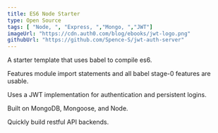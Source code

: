 ```yaml
---
title: ES6 Node Starter
type: Open Source
tags: [ "Node, ", "Express, ","Mongo, ","JWT"]
imageUrl: "https://cdn.auth0.com/blog/ebooks/jwt-logo.png"
githubUrl: "https://github.com/Spence-S/jwt-auth-server"
---
```

A starter template that uses babel to compile es6.

Features module import statements and all babel stage-0 features are usable.

Uses a JWT implementation for authentication and persistent logins.

Built on MongoDB, Mongoose, and Node.

Quickly build restful API backends.  
